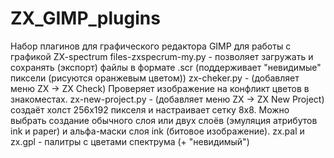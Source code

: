 # ZX_GIMP_plugins
Набор плагинов для графического редактора GIMP для работы с графикой ZX-spectrum
files-zxspecrum-my.py - позволяет загружать и сохранять (экспорт) файлы в формате .scr (поддерживает "невидимые" пиксели (рисуются оранжевым цветом))
zx-cheker.py - (добавляет меню ZX -> ZX Check) Проверяет изображение на конфликт цветов в знакоместах.
zx-new-project.py - (добавляет меню ZX -> ZX New Project) создаёт холст 256х192 пикселя и настраивает сетку 8х8. Можно выбрать создание обычного слоя или двух слоёв (эмуляция атрибутов ink и paper) и альфа-маски слоя ink (битовое изображение).
zx.pal и zx.gpl - палитры с цветами спектрума (+ "невидимый")
